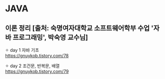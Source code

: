 # JAVA
이론 정리
[출처: 숙명여자대학교 소프트웨어학부 수업 '자바 프로그래밍', 박숙영 교수님]
----------------------------------------

✧ day 1 자바 기초  
https://gnuykob.tistory.com/78

✧ day 2 조건문, 반복문, 배열  
https://gnuykob.tistory.com/79

